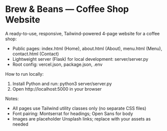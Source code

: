 # Brew & Beans — Coffee Shop Website

A ready-to-use, responsive, Tailwind-powered 4-page website for a coffee shop:
- Public pages: index.html (Home), about.html (About), menu.html (Menu), contact.html (Contact)
- Lightweight server (Flask) for local development: server/server.py
- Root config: vercel.json, package.json, .env

How to run locally:
1) Install Python and run: python3 server/server.py
2) Open http://localhost:5000 in your browser

Notes:
- All pages use Tailwind utility classes only (no separate CSS files)
- Font pairing: Montserrat for headings; Open Sans for body
- Images are placeholder Unsplash links; replace with your assets as needed
